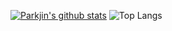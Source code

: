 [![Parkjin's github stats](https://github-readme-stats.vercel.app/api?username=ParkJin0318&show_icons=true&hide_border=true)](https://github.com/ParkJin0318)
![Top Langs](https://github-readme-stats.vercel.app/api/top-langs/?username=ParkJin0318&hide=C%23,Ruby)
